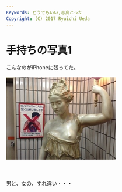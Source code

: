 ```yaml
---
Keywords: どうでもいい,写真とった
Copyright: (C) 2017 Ryuichi Ueda
---
```


# 手持ちの写真1
こんなのがiPhoneに残ってた。<br />
<br />
<a href="20130404-2308574.jpg"><img src="20130404-2308574.jpg" alt="20130404-230857.jpg" class="alignnone size-full" /></a><br /><br /><br />
<br />
男と、女の、すれ違い・・・
